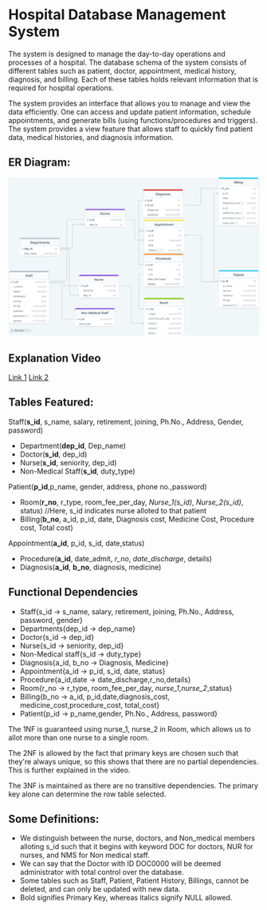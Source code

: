 # Hospital Database Management System

The system is designed to manage the day-to-day operations and processes of a hospital. The database schema of the system consists of different tables such as patient, doctor, appointment, medical history, diagnosis, and billing. Each of these tables holds relevant information that is required for hospital operations. 

The system provides an interface that allows you to manage and view the data efficiently. One can access and update patient information, schedule appointments, and generate bills (using functions/procedures and triggers). The system provides a view feature that allows staff to quickly find patient data, medical histories, and diagnosis information.

## ER Diagram: 

![Library Management System](https://github.com/Aryaman-Chauhan/Hospital-Database-Management-System/blob/main/Images/ERDiagram.png)

## Explanation Video
[Link 1](https://drive.google.com/drive/folders/11bjJIn17oQQmN0w3uVlmL_JhJMfzBKDr?usp=sharing)
[Link 2](https://drive.google.com/drive/folders/1eycNVWwkS4ZUFCqw14UQsZasdMs0YqAX?usp=sharing)

## Tables Featured:

Staff(**s_id**, s_name, salary, retirement, joining, Ph.No., Address, Gender, password)
- Department(**dep_id**, Dep_name)
- Doctor(**s_id**, dep_id)
- Nurse(**s_id**, seniority, dep_id)
- Non-Medical Staff(**s_id**, duty_type)

Patient(**p_id**,p_name, gender, address, phone no.,password)
- Room(**r_no**, r_type, room_fee_per_day, *Nurse_1(s_id)*, *Nurse_2(s_id)*, status) //Here, s_id indicates nurse alloted to that patient
- Billing(**b_no**, a_id, p_id, date, Diagnosis cost, Medicine Cost, Procedure cost, Total cost)

Appointment(**a_id**, p_id, s_id, date,status)
- Procedure(**a_id**, date_admit, *r_no*, *date_discharge*, details)
- Diagnosis(**a_id**, **b_no**, diagnosis, medicine)

## Functional Dependencies

- Staff{s_id -> s_name, salary, retirement, joining, Ph.No., Address, password, gender}
- Departments{dep_id -> dep_name}
- Doctor{s_id -> dep_id}
- Nurse{s_id -> seniority, dep_id}
- Non-Medical staff{s_id -> duty_type}
- Diagnosis{a_id, b_no -> Diagnosis, Medicine}
- Appointment{a_id -> p_id, s_id, date, status}
- Procedure{a_id,date -> date_discharge,r_no,details}
- Room{r_no -> r_type, room_fee_per_day, *nurse_1*,*nurse_2*,status}
- Billing{b_no -> a_id, p_id,date,diagnosis_cost, medicine_cost,procedure_cost, total_cost}
- Patient{p_id -> p_name,gender, Ph.No., Address, password}

The 1NF is guaranteed using nurse_1, nurse_2 in Room, which allows us to allot more than one nurse to a single room.

The 2NF is allowed by the fact that primary keys are chosen such that they're always unique, so this shows that there are no partial dependencies. This is further explained in the video.

The 3NF is maintained as there are no transitive dependencies. The primary key alone can determine the row table selected.

## Some Definitions:
- We distinguish between the nurse, doctors, and Non_medical members alloting s_id such that it begins with keyword DOC for doctors, NUR for nurses, and NMS for Non medical staff.
- We can say that the Doctor with ID DOC0000 will be deemed administrator with total control over the database.
- Some tables such as Staff, Patient, Patient History, Billings, cannot be deleted, and can only be updated with new data.
- Bold signifies Primary Key, whereas italics signify NULL allowed.
